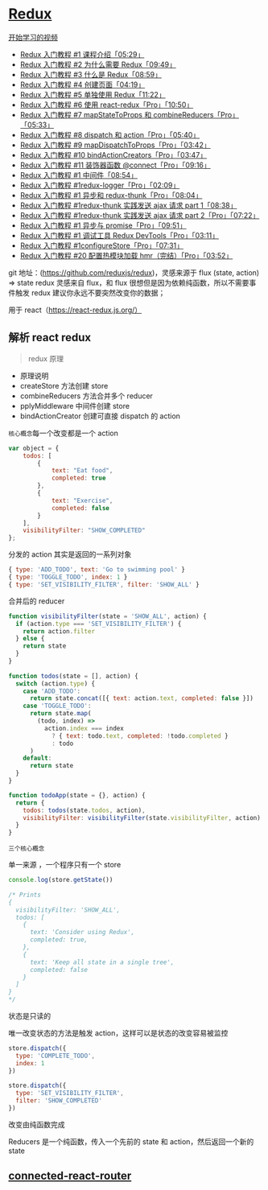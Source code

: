 # [Redux](https://redux.js.org/)

[开始学习的视频](https://egghead.io/courses/getting-started-with-redux)

-   [Redux 入门教程 #1 课程介绍「05:29」](https://www.qiuzhi99.com/movies/redux-ru-men-jiao-cheng-1-ke-cheng-jie-shao)
-   [Redux 入门教程 #2 为什么需要 Redux「09:49」](https://www.qiuzhi99.com/movies/redux-ru-men-jiao-cheng-2-wei-shen-me-xu-yao-redux)
-   [Redux 入门教程 #3 什么是 Redux「08:59」](https://www.qiuzhi99.com/movies/redux-ru-men-jiao-cheng-3-shen-me-shi-redux)
-   [Redux 入门教程 #4 创建页面「04:19」](https://www.qiuzhi99.com/movies/redux-ru-men-jiao-cheng-4-chuang-jian-ye-mian)
-   [Redux 入门教程 #5 单独使用 Redux「11:22」](https://www.qiuzhi99.com/movies/redux-ru-men-jiao-cheng-5-dan-du-shi-yong-redux)
-   [Redux 入门教程 #6 使用 react-redux「Pro」「10:50」](https://www.qiuzhi99.com/movies/redux-ru-men-jiao-cheng-5-dan-du-shi-yong-redux)
-   [Redux 入门教程 #7 mapStateToProps 和 combineReducers「Pro」「05:33」](https://www.qiuzhi99.com/movies/redux-ru-men-jiao-cheng-7-mapstatetoprops-he-combinereducers)
-   [Redux 入门教程 #8 dispatch 和 action「Pro」「05:40」](https://www.qiuzhi99.com/movies/redux-ru-men-jiao-cheng-8-dispatch-he-action)
-   [Redux 入门教程 #9 mapDispatchToProps「Pro」「03:42」](https://www.qiuzhi99.com/movies/redux-ru-men-jiao-cheng-9-mapdispatchtoprops)
-   [Redux 入门教程 #10 bindActionCreators「Pro」「03:47」](https://www.qiuzhi99.com/movies/redux-ru-men-jiao-cheng-10-bindactioncreators)
-   [Redux 入门教程 #11 装饰器函数 @connect「Pro」「09:16」](https://www.qiuzhi99.com/movies/redux-ru-men-jiao-cheng-11-zhuang-shi-qi-han-shu-connect)
-   [Redux 入门教程 #1 中间件「08:54」](https://www.qiuzhi99.com/movies/redux-ru-men-jiao-cheng-12-zhong-jian-jian)
-   [Redux 入门教程 #1redux-logger「Pro」「02:09」](https://www.qiuzhi99.com/movies/redux-ru-men-jiao-cheng-13-redux)
-   [Redux 入门教程 #1 异步和 redux-thunk「Pro」「08:04」](https://www.qiuzhi99.com/movies/redux-ru-men-jiao-cheng-14-yi-bu-redux-thunk)
-   [Redux 入门教程 #1redux-thunk 实践发送 ajax 请求 part 1「08:38」](https://www.qiuzhi99.com/movies/redux-ru-men-jiao-cheng-15-redux-thunk-shi-jian-fa-song-ajax-qing-qiu-part)
-   [Redux 入门教程 #1redux-thunk 实践发送 ajax 请求 part 2「Pro」「07:22」](https://www.qiuzhi99.com/movies/redux-ru-men-jiao-cheng-16-redux-thunk-shi-jian-fa-song-ajax-qing-qiu-part)
-   [Redux 入门教程 #1 异步与 promise「Pro」「09:51」](https://www.qiuzhi99.com/movies/redux-ru-men-jiao-cheng-17-yi-bu-yu-promise)
-   [Redux 入门教程 #1 调试工具 Redux DevTools「Pro」「03:11」](https://www.qiuzhi99.com/movies/redux-ru-men-jiao-cheng-18-tiao-shi-gong-ju-redux-devtools)
-   [Redux 入门教程 #1configureStore「Pro」「07:31」](https://www.qiuzhi99.com/movies/redux-ru-men-jiao-cheng-19-configurestore)
-   [Redux 入门教程 #20 配置热模块加载 hmr（完结）「Pro」「03:52」](https://www.qiuzhi99.com/movies/redux-ru-men-jiao-cheng-20-pei-zhi-re-mo-kuai-jia-zai-hmr-wan-jie)

git 地址：(https://github.com/reduxjs/redux)，灵感来源于 flux
(state, action) => state redux 灵感来自 flux，和 flux 很想但是因为依赖纯函数，所以不需要事件触发 redux 建议你永远不要突然改变你的数据；

用于 react（https://react-redux.js.org/）

<!-- ## [Usage with React](https://redux.js.org/basics/usage-with-react)

## [Redux 官网](https://github.com/reduxjs/redux) -->

## 解析 react redux

> redux 原理

-   原理说明
-   createStore 方法创建 store
-   combineReducers 方法合并多个 reducer
-   pplyMiddleware 中间件创建 store
-   bindActionCreator 创建可直接 dispatch 的 action

`核心概念`每一个改变都是一个 action

```javascript
var object = {
    todos: [
        {
            text: "Eat food",
            completed: true
        },
        {
            text: "Exercise",
            completed: false
        }
    ],
    visibilityFilter: "SHOW_COMPLETED"
};
```

分发的 action 其实是返回的一系列对象

```javascript
{ type: 'ADD_TODO', text: 'Go to swimming pool' }
{ type: 'TOGGLE_TODO', index: 1 }
{ type: 'SET_VISIBILITY_FILTER', filter: 'SHOW_ALL' }
```

合并后的 reducer

```javascript
function visibilityFilter(state = 'SHOW_ALL', action) {
  if (action.type === 'SET_VISIBILITY_FILTER') {
    return action.filter
  } else {
    return state
  }
}
​
function todos(state = [], action) {
  switch (action.type) {
    case 'ADD_TODO':
      return state.concat([{ text: action.text, completed: false }])
    case 'TOGGLE_TODO':
      return state.map(
        (todo, index) =>
          action.index === index
            ? { text: todo.text, completed: !todo.completed }
            : todo
      )
    default:
      return state
  }
}

function todoApp(state = {}, action) {
  return {
    todos: todos(state.todos, action),
    visibilityFilter: visibilityFilter(state.visibilityFilter, action)
  }
}

```

`三个核心概念`

单一来源 ，一个程序只有一个 store

```javascript
console.log(store.getState())
​
/* Prints
{
  visibilityFilter: 'SHOW_ALL',
  todos: [
    {
      text: 'Consider using Redux',
      completed: true,
    },
    {
      text: 'Keep all state in a single tree',
      completed: false
    }
  ]
}
*/
```

状态是只读的

唯一改变状态的方法是触发 action，这样可以是状态的改变容易被监控

```javascript
store.dispatch({
  type: 'COMPLETE_TODO',
  index: 1
})
​
store.dispatch({
  type: 'SET_VISIBILITY_FILTER',
  filter: 'SHOW_COMPLETED'
})
```

改变由纯函数完成

Reducers 是一个纯函数，传入一个先前的 state 和 action，然后返回一个新的 state

## [connected-react-router](https://github.com/supasate/connected-react-router)

